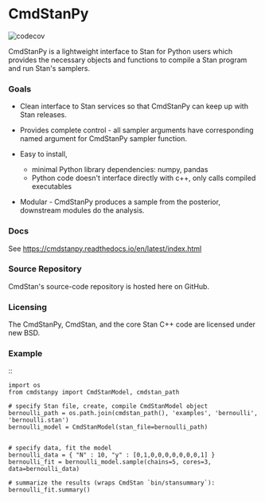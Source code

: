 # CmdStanPy

![codecov](https://codecov.io/gh/cmdstanpy/branch/master/graph/badge.svg)


CmdStanPy is a lightweight interface to Stan for Python users which
provides the necessary objects and functions to compile a Stan program
and run Stan's samplers.

### Goals

- Clean interface to Stan services so that CmdStanPy can keep up with Stan releases.

- Provides complete control - all sampler arguments have corresponding named argument
for CmdStanPy sampler function.

- Easy to install,
  + minimal Python library dependencies: numpy, pandas
  + Python code doesn't interface directly with c++, only calls compiled executables

- Modular - CmdStanPy produces a sample from the posterior, downstream modules do the analysis.

### Docs

See https://cmdstanpy.readthedocs.io/en/latest/index.html

### Source Repository

CmdStan's source-code repository is hosted here on GitHub.

### Licensing

The CmdStanPy, CmdStan, and the core Stan C++ code are licensed under new BSD.

### Example

::

    import os
    from cmdstanpy import CmdStanModel, cmdstan_path

    # specify Stan file, create, compile CmdStanModel object
    bernoulli_path = os.path.join(cmdstan_path(), 'examples', 'bernoulli', 'bernoulli.stan')
    bernoulli_model = CmdStanModel(stan_file=bernoulli_path)


    # specify data, fit the model
    bernoulli_data = { "N" : 10, "y" : [0,1,0,0,0,0,0,0,0,1] }
    bernoulli_fit = bernoulli_model.sample(chains=5, cores=3, data=bernoulli_data)

    # summarize the results (wraps CmdStan `bin/stansummary`):
    bernoulli_fit.summary()
